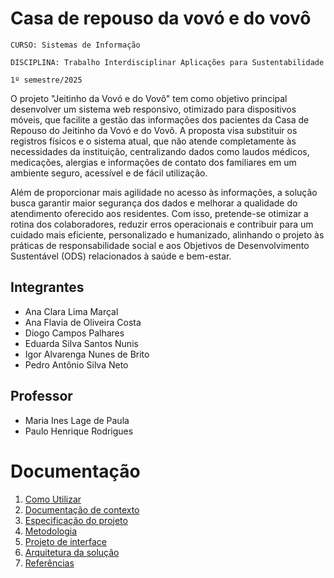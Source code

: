 # Casa de repouso da vovó e do vovô

`CURSO: Sistemas de Informação`

`DISCIPLINA: Trabalho Interdisciplinar Aplicações para Sustentabilidade`

`1º semestre/2025`

O projeto "Jeitinho da Vovó e do Vovô" tem como objetivo principal desenvolver um sistema web responsivo, otimizado para dispositivos móveis, que facilite a gestão das informações dos pacientes da Casa de Repouso do Jeitinho da Vovó e do Vovô. A proposta visa substituir os registros físicos e o sistema atual, que não atende completamente às necessidades da instituição, centralizando dados como laudos médicos, medicações, alergias e informações de contato dos familiares em um ambiente seguro, acessível e de fácil utilização.

Além de proporcionar mais agilidade no acesso às informações, a solução busca garantir maior segurança dos dados e melhorar a qualidade do atendimento oferecido aos residentes. Com isso, pretende-se otimizar a rotina dos colaboradores, reduzir erros operacionais e contribuir para um cuidado mais eficiente, personalizado e humanizado, alinhando o projeto às práticas de responsabilidade social e aos Objetivos de Desenvolvimento Sustentável (ODS) relacionados à saúde e bem-estar.

## Integrantes

* Ana Clara Lima Marçal 
* Ana Flavia de Oliveira Costa 
* Diogo Campos Palhares 
* Eduarda Silva Santos Nunis 
* Igor Alvarenga Nunes de Brito 
* Pedro Antônio Silva Neto 

## Professor

* Maria Ines Lage de Paula
* Paulo Henrique Rodrigues

<!-- ## Instruções de utilização

Assim que a primeira versão do sistema estiver disponível, deverá complementar com as instruções de utilização. Descreva como instalar eventuais dependências e como executar a aplicação.

Não deixe de informar o link onde a aplicação estará disponível para acesso (por exemplo: https://adota-pet.herokuapp.com/src/index.html).

Se houver usuário de teste, o login e a senha também deverão ser informados aqui (por exemplo: usuário - admin / senha - admin).

O link e o usuário/senha descritos acima são apenas exemplos de como tais informações deverão ser apresentadas.-->

# Documentação

<ol>
<li><a href="docs/Como-Utilizar.md"> Como Utilizar</a></li>
<li><a href="docs/01-Contexto.md"> Documentação de contexto</a></li>
<li><a href="docs/02-Especificacao.md"> Especificação do projeto</a></li>
<li><a href="docs/03-Metodologia.md"> Metodologia</a></li>
<li><a href="docs/04-Projeto-interface.md"> Projeto de interface</a></li>
<li><a href="docs/05-Arquitetura-solucao.md"> Arquitetura da solução</a></li>
<li><a href="docs/06-Referencias.md"> Referências</a></li>
</ol>
